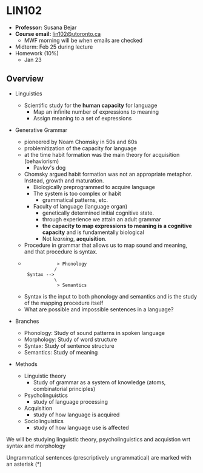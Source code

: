 # LIN102

* **Professor:** Susana Bejar
* **Course email:** lin102@utoronto.ca
  * MWF morning will be when emails are checked
* Midterm: Feb 25 during lecture
* Homework (10%)
  * Jan 23 
## Overview
* Linguistics
  * Scientific study for the **human capacity** for language
    * Map an infinite number of expressions to meaning
    * Assign meaning to a set of expressions
* Generative Grammar
  * pioneered by Noam Chomsky in 50s and 60s
  * problemitization of the capacity for language
  * at the time habit formation was the main theory for acquisition (behaviorism)
    * Pavlov's dog
  * Chomsky argued habit formation was not an appropriate metaphor. Instead, growth and maturation.
    * Biologically preprogrammed to acquire language
    * The system is too complex or habit
      * grammatical patterns, etc.
    * Faculty of language (language organ)
      * genetically determined initial cognitive state.
      * through experience we attain an adult grammar
      * **the capacity to map expressions to meaning is a cognitive capacity** and is fundamentally biological
      * Not *learning*, **acquisition**.
   * Procedure in grammar that allows us to map sound and meaning, and that procedure is syntax.
   * ```
                 > Phonology 
                /
      Syntax -->
                \
                 > Semantics
     ```
  * Syntax is the input to both phonology and semantics and is the study of the mapping procedure itself
  * What are possible and impossible sentences in a language?   

* Branches
  * Phonology: Study of sound patterns in spoken language
  * Morphology: Study of word structure
  * Syntax: Study of sentence structure
  * Semantics: Study of meaning
* Methods
  * Linguistic theory
    * Study of grammar as a system of knowledge (atoms, combinatorial principles)
  * Psycholinguistics
    * study of language processing
  * Acquisition
    * study of how language is acquired
  * Sociolinguistics
    * study of how language use is affected

We will be studying linguistic theory, psycholinguistics and acquistion wrt syntax and morphology

Ungrammatical sentences (prescriptively ungrammatical) are marked with an asterisk (*)
